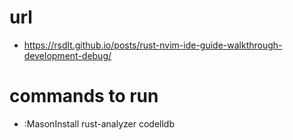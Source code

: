
# url
* https://rsdlt.github.io/posts/rust-nvim-ide-guide-walkthrough-development-debug/


# commands to run
* :MasonInstall rust-analyzer codelldb
